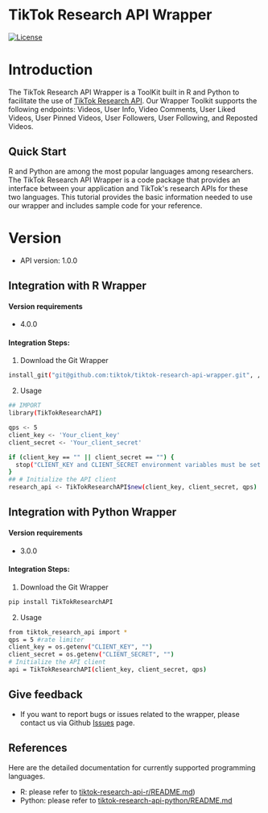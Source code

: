 # TikTok Research API Wrapper

[![License](https://img.shields.io/badge/License-Tiktok%20-blue.svg?style=flat-square)](https://github.com/tiktok/tiktok-research-api-wrapper/blob/main/LICENSE.md)

# Introduction

The TikTok Research API Wrapper is a ToolKit built in R and Python to facilitate the use of [TikTok Research API](https://developers.tiktok.com/doc/research-api-get-started/). Our Wrapper Toolkit supports the following endpoints: Videos, User Info, Video Comments, User Liked Videos, User Pinned Videos, User Followers, User Following, and Reposted Videos.

## Quick Start
R and Python are among the most popular languages among researchers. The TikTok Research API Wrapper is a code package that provides an interface between your application and TikTok's research APIs for these two languages. This tutorial provides the basic information needed to use our wrapper and includes sample code for your reference.
# Version

- API version: 1.0.0

## Integration with R Wrapper

#### Version requirements

  - 4.0.0
  
#### Integration Steps:
1. Download the Git Wrapper
```bash
install_git("git@github.com:tiktok/tiktok-research-api-wrapper.git", , subdir = "tiktok-research-api-r")

```
2. Usage

```bash
## IMPORT
library(TikTokResearchAPI)

qps <- 5
client_key <- 'Your_client_key'
client_secret <- 'Your_client_secret'

if (client_key == "" || client_secret == "") {
  stop("CLIENT_KEY and CLIENT_SECRET environment variables must be set.")
}
## # Initialize the API client
research_api <- TikTokResearchAPI$new(client_key, client_secret, qps)
```
## Integration with Python Wrapper

#### Version requirements

  - 3.0.0
  
#### Integration Steps:
1. Download the Git Wrapper
```bash
pip install TikTokResearchAPI
```
2. Usage

```bash
from tiktok_research_api import *
qps = 5 #rate limiter
client_key = os.getenv("CLIENT_KEY", "")
client_secret = os.getenv("CLIENT_SECRET", "")
# Initialize the API client
api = TikTokResearchAPI(client_key, client_secret, qps)
```

## Give feedback

- If you want to report bugs or issues related to the wrapper, please contact us via Github [Issues](https://github.com/tiktok/tiktok-research-api-wrapper/issues) page.


## References

Here are the detailed documentation for currently supported programming languages.

- R:  please refer to [tiktok-research-api-r/README.md](https://github.com/tiktok/tiktok-research-api-wrapper/blob/main/tiktok-research-api-r/README.md))
- Python:  please refer to [tiktok-research-api-python/README.md]((https://github.com/tiktok/tiktok-research-api-wrapper/blob/main/tiktok-research-api-python/README.md))
